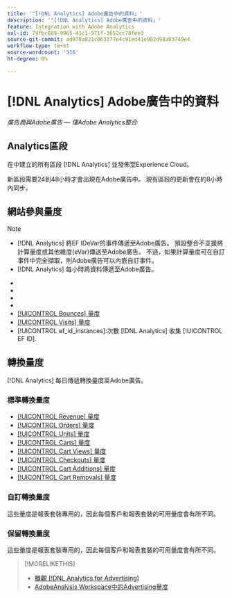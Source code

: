 ```yaml
---
title: '"[!DNL Analytics] Adobe廣告中的資料」'
description: '"[!DNL Analytics] Adobe廣告中的資料」'
feature: Integration with Adobe Analytics
exl-id: 79fbc809-9965-41c1-971f-3652cc78fee3
source-git-commit: ad978a021c063377e4c91ed41e902d98a03749e4
workflow-type: tm+mt
source-wordcount: '316'
ht-degree: 0%

---
```


# [!DNL Analytics] Adobe廣告中的資料

*廣告商與Adobe廣告 — 僅Adobe Analytics整合*

## Analytics區段

在中建立的所有區段 [!DNL Analytics] 並發佈至Experience Cloud。

新區段需要24到48小時才會出現在Adobe廣告中。 現有區段的更新會在約8小時內同步。

<!-- I added "metric" to some of the links below, even though it looks redundant, because of syntax limitations: If you use [!DNL] or [!UICONTROL] as the sole text of a link (such as [[!UICONTROL Revenue]], the tag is included in the link text (such as "[!UICONTROL Revenue]") when it's published. -->

## 網站參與量度

>[!NOTE]
>
>* [!DNL Analytics] 將EF IDeVar的事件傳遞至Adobe廣告。  預設整合不支援將計算量度或其他維度(eVar)傳送至Adobe廣告。 不過，如果計算量度可在自訂事件中完全擷取，則Adobe廣告可以內嵌自訂事件。
>* [!DNL Analytics] 每小時將資料傳遞至Adobe廣告。


* [!UICONTROL Timespent_secs_1stvisit]:訪客首次造訪期間在網站上逗留的秒數。
* [!UICONTROL Timespent_secs_total]:點擊回顧期間內所有造訪在網站上逗留的總秒數。
* [!UICONTROL Pageviews_1stvisit]:訪客首次造訪期間網站的頁面檢視次數。
* [!UICONTROL Pageviews_total]:點擊回顧期間內，網站上所有造訪的頁面檢視總數。
* [[!UICONTROL Bounces] 量度](https://experienceleague.adobe.com/docs/analytics/components/metrics/bounces.html)
* [[!UICONTROL Visits] 量度](https://experienceleague.adobe.com/docs/analytics/components/metrics/visits.html)
* [!UICONTROL ef_id_instances]:次數 [!DNL Analytics] 收集 [!UICONTROL EF ID].

## 轉換量度

[!DNL Analytics] 每日傳遞轉換量度至Adobe廣告。

### 標準轉換量度

* [[!UICONTROL Revenue] 量度](https://experienceleague.adobe.com/docs/analytics/components/metrics/revenue.html)
* [[!UICONTROL Orders] 量度](https://experienceleague.adobe.com/docs/analytics/components/metrics/orders.html)
* [[!UICONTROL Units] 量度](https://experienceleague.adobe.com/docs/analytics/components/metrics/units.html)
* [[!UICONTROL Carts] 量度](https://experienceleague.adobe.com/docs/analytics/components/metrics/carts.html)
* [[!UICONTROL Cart Views] 量度](https://experienceleague.adobe.com/docs/analytics/components/metrics/cart-views.html)
* [[!UICONTROL Checkouts] 量度](https://experienceleague.adobe.com/docs/analytics/components/metrics/checkouts.html)
* [[!UICONTROL Cart Additions] 量度](https://experienceleague.adobe.com/docs/analytics/components/metrics/cart-additions.html)
* [[!UICONTROL Cart Removals] 量度](https://experienceleague.adobe.com/docs/analytics/components/metrics/cart-removals.html)

### 自訂轉換量度

這些量度是報表套裝專用的，因此每個客戶和報表套裝的可用量度會有所不同。

### 保留轉換量度

這些量度是報表套裝專用的，因此每個客戶和報表套裝的可用量度會有所不同。

>[!MORELIKETHIS]
>
>* [概觀 [!DNL Analytics for Advertising]](overview.md)
>* [AdobeAnalysis Workspace中的Advertising量度](/help/integrations/analytics/advertising-cloud-metrics-in-analytics.md)

